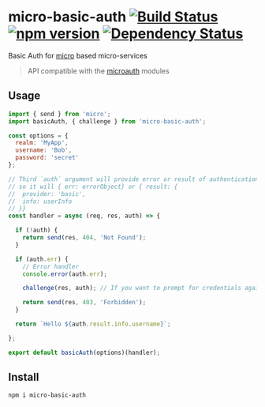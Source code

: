 # micro-basic-auth [![Build Status](https://travis-ci.org/bealearts/micro-basic-auth.png?branch=master)](https://travis-ci.org/bealearts/micro-basic-auth) [![npm version](https://badge.fury.io/js/micro-basic-auth.svg)](http://badge.fury.io/js/micro-basic-auth) [![Dependency Status](https://david-dm.org/bealearts/micro-basic-auth.png)](https://david-dm.org/bealearts/micro-basic-auth)

Basic Auth for [micro](https://github.com/zeit/micro) based micro-services

> API compatible with the [microauth](https://github.com/microauth/microauth) modules

## Usage
```js
import { send } from 'micro';
import basicAuth, { challenge } from 'micro-basic-auth';

const options = {
  realm: 'MyApp',
  username: 'Bob',
  password: 'secret'
};

// Third `auth` argument will provide error or result of authentication
// so it will { err: errorObject} or { result: {
//  provider: 'basic',
//  info: userInfo
// }}
const handler = async (req, res, auth) => {

  if (!auth) {
    return send(res, 404, 'Not Found');
  }

  if (auth.err) {
    // Error handler
    console.error(auth.err);

    challenge(res, auth); // If you want to prompt for credentials again

    return send(res, 403, 'Forbidden');
  }

  return `Hello ${auth.result.info.username}`;

};

export default basicAuth(options)(handler);
```

## Install
```shell
npm i micro-basic-auth
```

